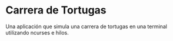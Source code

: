 Carrera de Tortugas
=====================

Una aplicación que simula una carrera de tortugas en una terminal
utilizando ncurses e hilos.
